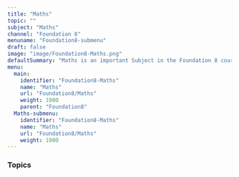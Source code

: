 ```yaml
---
title: "Maths"
topic: ""
subject: "Maths"
channel: "Foundation 8"
menuname: "Foundation8-submenu"
draft: false
image: "image/Foundation8-Maths.png"
defaultSummary: "Maths is an important Subject in the Foundation 8 course.  Please review all the topics and associated testing material to perform well on the Foundation 8 related Exams."
menu:
  main:
    identifier: "Foundation8-Maths"
    name: "Maths"
    url: "Foundation8/Maths"
    weight: 1900
    parent: "Foundation8"
  Maths-submenu:
    identifier: "Foundation8-Maths"
    name: "Maths"
    url: "Foundation8/Maths"
    weight: 1900
---
```





























### Topics
